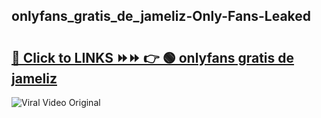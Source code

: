 
 ## onlyfans_gratis_de_jameliz-Only-Fans-Leaked

# <h2><a href="https://clipsfans.com/onlyfans_gratis_de_jameliz&ref=git">🔗 Click to LINKS ⏩⏩ 👉 🟢 onlyfans gratis de jameliz </a></h2>

<a href="https://clipsfans.com/onlyfans_gratis_de_jameliz&ref=git" rel="nofollow" data-target="animated-image.originalLink"><img src="https://i.ibb.co.com/xMMVF88/686577567.gif" alt="Viral Video Original" style="max-width: 100%; display: inline-block;" data-target="animated-image.originalImage"></a>
